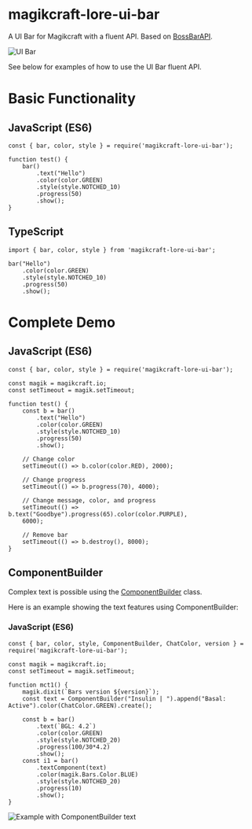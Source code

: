 # magikcraft-lore-ui-bar

A UI Bar for Magikcraft with a fluent API. Based on [BossBarAPI](https://www.spigotmc.org/resources/api-bossbarapi-1-7-1-8-1-9-1-10.7504/).


![UI Bar](https://media.giphy.com/media/xTkcEzfUCkrTC1q6li/giphy.gif)


See below for examples of how to use the UI Bar fluent API.
# Basic Functionality

## JavaScript (ES6)
```
const { bar, color, style } = require('magikcraft-lore-ui-bar');

function test() {
    bar()
        .text("Hello")
        .color(color.GREEN)
        .style(style.NOTCHED_10)
        .progress(50)
        .show();
}
```
## TypeScript
```
import { bar, color, style } from 'magikcraft-lore-ui-bar';

bar("Hello")
    .color(color.GREEN)
    .style(style.NOTCHED_10)
    .progress(50)
    .show();

```

# Complete Demo

## JavaScript (ES6)

```
const { bar, color, style } = require('magikcraft-lore-ui-bar');

const magik = magikcraft.io;
const setTimeout = magik.setTimeout;

function test() {
    const b = bar()
        .text("Hello")
        .color(color.GREEN)
        .style(style.NOTCHED_10)
        .progress(50)
        .show();

    // Change color
    setTimeout(() => b.color(color.RED), 2000);

    // Change progress
    setTimeout(() => b.progress(70), 4000);

    // Change message, color, and progress
    setTimeout(() => b.text("Goodbye").progress(65).color(color.PURPLE),
    6000);

    // Remove bar
    setTimeout(() => b.destroy(), 8000);
}
```

## ComponentBuilder

Complex text is possible using the [ComponentBuilder](https://www.spigotmc.org/wiki/the-chat-component-api/#the-component-builder) class.

Here is an example showing the text features using ComponentBuilder:

### JavaScript (ES6)

```
const { bar, color, style, ComponentBuilder, ChatColor, version } = require('magikcraft-lore-ui-bar');

const magik = magikcraft.io;
const setTimeout = magik.setTimeout;

function mct1() {
    magik.dixit(`Bars version ${version}`);
    const text = ComponentBuilder("Insulin | ").append("Basal: Active").color(ChatColor.GREEN).create();

    const b = bar()
        .text(`BGL: 4.2`)
        .color(color.GREEN)
        .style(style.NOTCHED_20)
        .progress(100/30*4.2)
        .show();
    const i1 = bar()
        .textComponent(text)
        .color(magik.Bars.Color.BLUE)
        .style(style.NOTCHED_20)
        .progress(10)
        .show();
}
```
![Example with ComponentBuilder text](https://github.com/jwulf/magikcraft-lore-ui-bar/raw/master/src/common/images/componentBuilderExample.png "ComponentBuilder Example")

